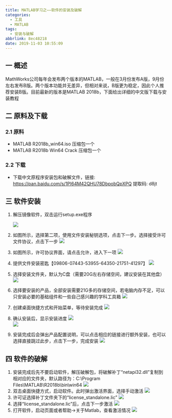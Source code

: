 ```yaml
---
title: MATLAB学习之——软件的安装及破解
categories:
  - 工具
  - MATLAB
tags:
  - 安装与破解
abbrlink: 8ec48218
date: 2019-11-03 10:55:09
---
```

## 一 概述

MathWorks公司每年会发布两个版本的MATLAB，一般在3月份发布A版，9月份左右发布B版。两个版本功能并无差异，但相对来说，B版更为稳定，因此个人推荐安装B版。目前最新的版本是MATLAB 2018b，下面给出详细的中文版下载与安装教程  

<!--more-->

## 二 原料及下载
### 2.1 原料
- MATLAB R2018b_win64.iso 压缩包一个
- MATLAB R2018b Win64 Crack 压缩包一个

### 2.2 下载

* 下载中文原程序安装包和破解文件，链接: https://pan.baidu.com/s/1Pl64M42QHU78DbpobQpXPQ  提取码: d8jt

## 三 软件安装

1. 解压镜像软件，双击运行setup.exe程序

   ![][1]

2. 如图所示，选择第二项，使用文件安装秘钥选项，点击下一步。选择接受许可文件协议，点击下一步
![][2]
3. 如图所示，许可协议界面，请点击允许，进入下一项
![][3]
4. 提供文件安装密匙【09806-07443-53955-64350-21751-41297】
![][4]
5. 选择安装文件夹，默认为C盘（需要20G左右存储空间，建议安装在其他盘）
![][5]
6. 选择要安装的产品，全部安装需要21G多的存储空间，若电脑内存不足，可以只安装必要的基础组件和一些自己感兴趣的学科工具箱
![][6]
7. 创建桌面快捷方式和开始菜单，等待安装完成
![][7]
8. 确认安装后，显示安装进度
![][8]  
![][9]
9. 安装完成后会弹出产品配置说明，可以点击相应的链接进行额外安装，也可以选择直接跳过此步，点击下一步，完成安装
![][10]

## 四 软件的破解

1. 安装完成后先不要启动软件，解压破解包，将破解补丁“netapi32.dll”复制到相对应的文件夹，默认路径为：C:\Program Files\MATLAB\R2018b\bin\win64
![][11]
2. 双击桌面快捷方式，启动软件。此时弹出激活界面，选择手动激活
![][12]
3. 许可证选择补丁文件夹下的“license_standalone.lic”
![][13]
4. 选择“license_standalone.lic”后，点击下一步激活
![][14]
5. 打开软件，启动页面或者帮助->关于Matlab，查看激活情况
![][15]


[1]: https://fastly.jsdelivr.net/gh/PGzxc/CDN@master/blog-image/matlab-setup-install-click.png
[2]: https://fastly.jsdelivr.net/gh/PGzxc/CDN@master/blog-image/matlab-install-not-secret.png
[3]: https://fastly.jsdelivr.net/gh/PGzxc/CDN@master/blog-image/matlab-install-licence-accept.png
[4]: https://fastly.jsdelivr.net/gh/PGzxc/CDN@master/blog-image/matlab-install-fill-secret.png
[5]: https://fastly.jsdelivr.net/gh/PGzxc/CDN@master/blog-image/matlab-install-folder-select.png
[6]: https://fastly.jsdelivr.net/gh/PGzxc/CDN@master/blog-image/matlab-install-product.png
[7]: https://fastly.jsdelivr.net/gh/PGzxc/CDN@master/blog-image/matlab-install-create-desktop.png
[8]: https://fastly.jsdelivr.net/gh/PGzxc/CDN@master/blog-image/matlab-install-make-sure.png
[9]: https://fastly.jsdelivr.net/gh/PGzxc/CDN@master/blog-image/matlab-install-install-progress.png
[10]: https://fastly.jsdelivr.net/gh/PGzxc/CDN@master/blog-image/matlab-install-finish-config.png
[11]: https://fastly.jsdelivr.net/gh/PGzxc/CDN@master/blog-image/matlab-crack-netapi32-overload.png
[12]: https://fastly.jsdelivr.net/gh/PGzxc/CDN@master/blog-image/matlab-crack-react-no-net.png
[13]: https://fastly.jsdelivr.net/gh/PGzxc/CDN@master/blog-image/matlab-crach-react-choice-licence.png
[14]: https://fastly.jsdelivr.net/gh/PGzxc/CDN@master/blog-image/matlab-react-finish.png
[15]: https://fastly.jsdelivr.net/gh/PGzxc/CDN@master/blog-image/matlab-react-look.png